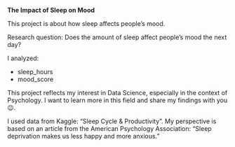 **The Impact of Sleep on Mood**

This project is about how sleep affects people’s mood.

Research question: Does the amount of sleep affect people’s mood the next day?

I analyzed:
- sleep_hours
- mood_score

This project reflects my interest in Data Science, especially in the context of Psychology. I want to learn more in this field and share my findings with you 😉.

I used data from Kaggle: “Sleep Cycle & Productivity”.
My perspective is based on an article from the American Psychology Association: “Sleep deprivation makes us less happy and more anxious.”
